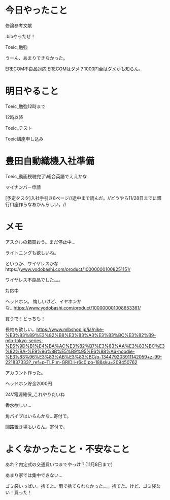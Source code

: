 # 今日やったこと

修論参考文献

.bibやったぜ！

Toeic_勉強

うーん、あまりできなかった。

ERECOM不良品対応
ERECOMはダメ？1000円台はダメかも知らん。

# 明日やること
Toeic_勉強12時まで

12時以降

Toeic_テスト

Toeic講座申し込み

# 豊田自動織機入社準備
Toeic_動画視聴完了\\総合英語でええかな

マイナンバー申請

[予定タスク]入社手引き8ページ//途中まで読んだ。//どうやら11/28日までに銀行口座作らなあかんらしい。//

# メモ
アスクルの箱買おう。まだ停止中...

ライトニングも欲しいね。

というか、ワイヤレスかなhttps://www.yodobashi.com/product/100000001008251151/

ワイヤレス不良品でした。。。

対応中

ヘッドホン。 悔しいけど、イヤホンかな...https://www.yodobashi.com/product/100000001008653361/

買うで！どっちも！

長袖も欲しい。https://www.mlbshop.jp/ja/nike-%E3%83%89%E3%82%B8%E3%83%A3%E3%83%BC%E3%82%B9-mlb-tokyo-series-%E6%9D%B1%E4%BA%AC%E3%82%B7%E3%83%AA%E3%83%BC%E3%82%BA-%E9%96%8B%E5%B9%95%E6%88%A6-hoodie-%E3%83%96%E3%83%AB%E3%83%BC/p-134479203911142059+z-99-221837333?_ref=p-TLP:m-GRID:i-r6c0:po-18&sku=209450762

アカウント作った。

ヘッドホン貯金2000円

24V電源確保_これやりたいね

香水欲しい...

角パイプはいらんかな...寄付で。

回路置き場もいらん。寄付で。

# よくなかったこと・不安なこと
あれ？内定式の交通費いつまでやっけ？(11月8日まで)

あまり家では集中できない...

ゴミ袋いっぱい。捨てよ。雨で捨てられなかった。。。捨てた。けど、ゴミ袋ない！買った！
